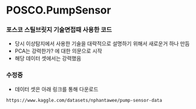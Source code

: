 # POSCO.PumpSensor

### 포스코 스틸브릿지 기술면접때 사용한 코드
- 당시 이상탐지에서 사용한 기술을 대략적으로 설명하기 위해서 새로운거 하나 만듬
- PCA는 강력한가? 에 대한 의문으로 시작
- 해당 데이터 셋에서는 강력했음

### 수정중

- 데이터 셋은 아래 링크를 통해 다운로드 
```
https://www.kaggle.com/datasets/nphantawee/pump-sensor-data
```
